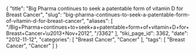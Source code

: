 {
    "title": "Big Pharma continues to seek a patentable form of vitamin D for Breast Cancer",
    "slug": "big-pharma-continues-to-seek-a-patentable-form-of-vitamin-d-for-breast-cancer",
    "aliases": [
        "/Big+Pharma+continues+to+seek+a+patentable+form+of+vitamin+D+for+Breast+Cancer+\u2013+Nov+2012",
        "/3362"
    ],
    "tiki_page_id": 3362,
    "date": "2012-11-12",
    "categories": [
        "Breast Cancer",
        "Cancer"
    ],
    "tags": [
        "Breast Cancer",
        "Cancer"
    ]
}
